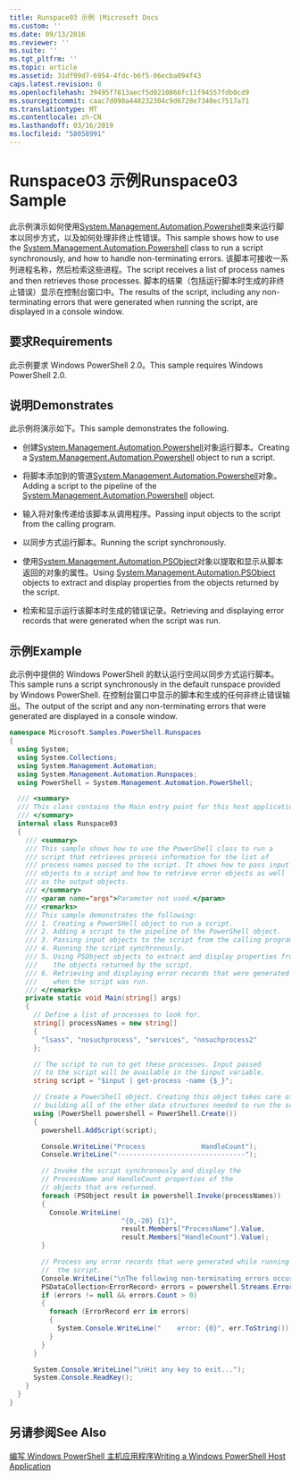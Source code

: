 ```yaml
---
title: Runspace03 示例 |Microsoft Docs
ms.custom: ''
ms.date: 09/13/2016
ms.reviewer: ''
ms.suite: ''
ms.tgt_pltfrm: ''
ms.topic: article
ms.assetid: 31df99d7-6954-4fdc-b6f5-06ecba094f43
caps.latest.revision: 8
ms.openlocfilehash: 39495f7813aecf5d0210866fc11f94557fdb0cd9
ms.sourcegitcommit: caac7d098a448232304c9d6728e7340ec7517a71
ms.translationtype: MT
ms.contentlocale: zh-CN
ms.lasthandoff: 03/16/2019
ms.locfileid: "58058991"
---
```

# <a name="runspace03-sample"></a><span data-ttu-id="e27d4-102">Runspace03 示例</span><span class="sxs-lookup"><span data-stu-id="e27d4-102">Runspace03 Sample</span></span>

<span data-ttu-id="e27d4-103">此示例演示如何使用[System.Management.Automation.Powershell](/dotnet/api/system.management.automation.powershell)类来运行脚本以同步方式，以及如何处理非终止性错误。</span><span class="sxs-lookup"><span data-stu-id="e27d4-103">This sample shows how to use the [System.Management.Automation.Powershell](/dotnet/api/system.management.automation.powershell) class to run a script synchronously, and how to handle non-terminating errors.</span></span> <span data-ttu-id="e27d4-104">该脚本可接收一系列进程名称，然后检索这些进程。</span><span class="sxs-lookup"><span data-stu-id="e27d4-104">The script receives a list of process names and then retrieves those processes.</span></span> <span data-ttu-id="e27d4-105">脚本的结果（包括运行脚本时生成的非终止错误）显示在控制台窗口中。</span><span class="sxs-lookup"><span data-stu-id="e27d4-105">The results of the script, including any non-terminating errors that were generated when running the script, are displayed in a console window.</span></span>

## <a name="requirements"></a><span data-ttu-id="e27d4-106">要求</span><span class="sxs-lookup"><span data-stu-id="e27d4-106">Requirements</span></span>

<span data-ttu-id="e27d4-107">此示例要求 Windows PowerShell 2.0。</span><span class="sxs-lookup"><span data-stu-id="e27d4-107">This sample requires Windows PowerShell 2.0.</span></span>

## <a name="demonstrates"></a><span data-ttu-id="e27d4-108">说明</span><span class="sxs-lookup"><span data-stu-id="e27d4-108">Demonstrates</span></span>

<span data-ttu-id="e27d4-109">此示例将演示如下。</span><span class="sxs-lookup"><span data-stu-id="e27d4-109">This sample demonstrates the following.</span></span>

- <span data-ttu-id="e27d4-110">创建[System.Management.Automation.Powershell](/dotnet/api/system.management.automation.powershell)对象运行脚本。</span><span class="sxs-lookup"><span data-stu-id="e27d4-110">Creating a [System.Management.Automation.Powershell](/dotnet/api/system.management.automation.powershell) object to run a script.</span></span>

- <span data-ttu-id="e27d4-111">将脚本添加到的管道[System.Management.Automation.Powershell](/dotnet/api/system.management.automation.powershell)对象。</span><span class="sxs-lookup"><span data-stu-id="e27d4-111">Adding a script to the pipeline of the [System.Management.Automation.Powershell](/dotnet/api/system.management.automation.powershell) object.</span></span>

- <span data-ttu-id="e27d4-112">输入将对象传递给该脚本从调用程序。</span><span class="sxs-lookup"><span data-stu-id="e27d4-112">Passing input objects to the script from the calling program.</span></span>

- <span data-ttu-id="e27d4-113">以同步方式运行脚本。</span><span class="sxs-lookup"><span data-stu-id="e27d4-113">Running the script synchronously.</span></span>

- <span data-ttu-id="e27d4-114">使用[System.Management.Automation.PSObject](/dotnet/api/System.Management.Automation.PSObject)对象以提取和显示从脚本返回的对象的属性。</span><span class="sxs-lookup"><span data-stu-id="e27d4-114">Using [System.Management.Automation.PSObject](/dotnet/api/System.Management.Automation.PSObject) objects to extract and display properties from the objects returned by the script.</span></span>

- <span data-ttu-id="e27d4-115">检索和显示运行该脚本时生成的错误记录。</span><span class="sxs-lookup"><span data-stu-id="e27d4-115">Retrieving and displaying error records that were generated when the script was run.</span></span>

## <a name="example"></a><span data-ttu-id="e27d4-116">示例</span><span class="sxs-lookup"><span data-stu-id="e27d4-116">Example</span></span>

<span data-ttu-id="e27d4-117">此示例中提供的 Windows PowerShell 的默认运行空间以同步方式运行脚本。</span><span class="sxs-lookup"><span data-stu-id="e27d4-117">This sample runs a script synchronously in the default runspace provided by Windows PowerShell.</span></span> <span data-ttu-id="e27d4-118">在控制台窗口中显示的脚本和生成的任何非终止错误输出。</span><span class="sxs-lookup"><span data-stu-id="e27d4-118">The output of the script and any non-terminating errors that were generated are displayed in a console window.</span></span>

```csharp
namespace Microsoft.Samples.PowerShell.Runspaces
{
  using System;
  using System.Collections;
  using System.Management.Automation;
  using System.Management.Automation.Runspaces;
  using PowerShell = System.Management.Automation.PowerShell;

  /// <summary>
  /// This class contains the Main entry point for this host application.
  /// </summary>
  internal class Runspace03
  {
    /// <summary>
    /// This sample shows how to use the PowerShell class to run a
    /// script that retrieves process information for the list of
    /// process names passed to the script. It shows how to pass input
    /// objects to a script and how to retrieve error objects as well
    /// as the output objects.
    /// </summary>
    /// <param name="args">Parameter not used.</param>
    /// <remarks>
    /// This sample demonstrates the following:
    /// 1. Creating a PowerSHell object to run a script.
    /// 2. Adding a script to the pipeline of the PowerShell object.
    /// 3. Passing input objects to the script from the calling program.
    /// 4. Running the script synchronously.
    /// 5. Using PSObject objects to extract and display properties from
    ///    the objects returned by the script.
    /// 6. Retrieving and displaying error records that were generated
    ///    when the script was run.
    /// </remarks>
    private static void Main(string[] args)
    {
      // Define a list of processes to look for.
      string[] processNames = new string[]
      {
        "lsass", "nosuchprocess", "services", "nosuchprocess2"
      };

      // The script to run to get these processes. Input passed
      // to the script will be available in the $input variable.
      string script = "$input | get-process -name {$_}";

      // Create a PowerShell object. Creating this object takes care of
      // building all of the other data structures needed to run the script.
      using (PowerShell powershell = PowerShell.Create())
      {
        powershell.AddScript(script);

        Console.WriteLine("Process              HandleCount");
        Console.WriteLine("--------------------------------");

        // Invoke the script synchronously and display the
        // ProcessName and HandleCount properties of the
        // objects that are returned.
        foreach (PSObject result in powershell.Invoke(processNames))
        {
          Console.WriteLine(
                            "{0,-20} {1}",
                            result.Members["ProcessName"].Value,
                            result.Members["HandleCount"].Value);
        }

        // Process any error records that were generated while running
        //  the script.
        Console.WriteLine("\nThe following non-terminating errors occurred:\n");
        PSDataCollection<ErrorRecord> errors = powershell.Streams.Error;
        if (errors != null && errors.Count > 0)
        {
          foreach (ErrorRecord err in errors)
          {
            System.Console.WriteLine("    error: {0}", err.ToString());
          }
        }
      }

      System.Console.WriteLine("\nHit any key to exit...");
      System.Console.ReadKey();
    }
  }
}
```

## <a name="see-also"></a><span data-ttu-id="e27d4-119">另请参阅</span><span class="sxs-lookup"><span data-stu-id="e27d4-119">See Also</span></span>

[<span data-ttu-id="e27d4-120">编写 Windows PowerShell 主机应用程序</span><span class="sxs-lookup"><span data-stu-id="e27d4-120">Writing a Windows PowerShell Host Application</span></span>](./writing-a-windows-powershell-host-application.md)